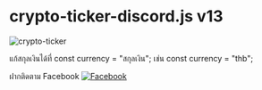 # crypto-ticker-discord.js v13

![crypto-ticker](https://github.com/danunai1993/crypto-ticker-discordjs-v13/blob/main/crypto-ticker.png)

แก้สกุลเงินได้ที่ const currency = "สกุลเงิน";
เช่น const currency = "thb";


ฝากติดตาม Facebook
[![Facebook](https://www.google.com/url?sa=i&url=https%3A%2F%2Fwww.cnm.edu%2Fdepts%2Fmco%2Fmarketing%2Fimages%2Ffacebook-logo.png%2Fview&psig=AOvVaw3zssh34cy8jfHKrOF058_d&ust=1644032735932000&source=images&cd=vfe&ved=0CAsQjRxqFwoTCLD-tK-R5fUCFQAAAAAdAAAAABAs)](https://fb.com/danunai.sangkachalaw)

